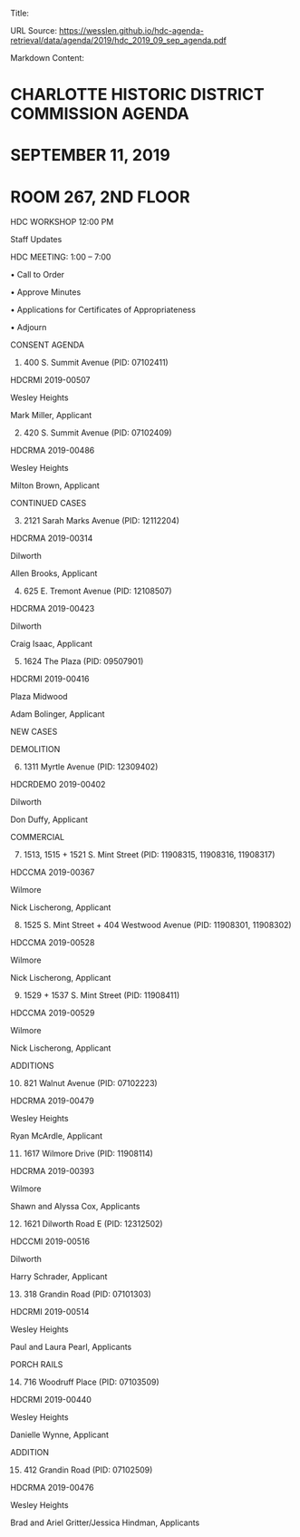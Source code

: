 Title: 

URL Source: https://wesslen.github.io/hdc-agenda-retrieval/data/agenda/2019/hdc_2019_09_sep_agenda.pdf

Markdown Content:
# CHARLOTTE HISTORIC DISTRICT COMMISSION AGENDA 

# SEPTEMBER 11, 2019 

# ROOM 267, 2ND FLOOR 

HDC WORKSHOP 12:00 PM 

Staff Updates 

HDC MEETING: 1:00 – 7:00 

• Call to Order 

• Approve Minutes 

• Applications for Certificates of Appropriateness 

• Adjourn 

CONSENT AGENDA 

1. 400 S. Summit Avenue (PID: 07102411) 

HDCRMI 2019-00507 

Wesley Heights 

Mark Miller, Applicant 

2. 420 S. Summit Avenue (PID: 07102409) 

HDCRMA 2019-00486 

Wesley Heights 

Milton Brown, Applicant 

CONTINUED CASES 

3. 2121 Sarah Marks Avenue (PID: 12112204) 

HDCRMA 2019-00314 

Dilworth 

Allen Brooks, Applicant 

4. 625 E. Tremont Avenue (PID: 12108507) 

HDCRMA 2019-00423 

Dilworth 

Craig Isaac, Applicant 

5. 1624 The Plaza (PID: 09507901) 

HDCRMI 2019-00416 

Plaza Midwood 

Adam Bolinger, Applicant 

NEW CASES 

DEMOLITION 

6. 1311 Myrtle Avenue (PID: 12309402) 

HDCRDEMO 2019-00402 

Dilworth 

Don Duffy, Applicant 

COMMERCIAL 

7. 1513, 1515 + 1521 S. Mint Street (PID: 11908315, 11908316, 11908317) 

HDCCMA 2019-00367 

Wilmore 

Nick Lischerong, Applicant 

8. 1525 S. Mint Street + 404 Westwood Avenue (PID: 11908301, 11908302) 

HDCCMA 2019-00528 

Wilmore 

Nick Lischerong, Applicant 

9. 1529 + 1537 S. Mint Street (PID: 11908411) 

HDCCMA 2019-00529 

Wilmore 

Nick Lischerong, Applicant 

ADDITIONS 

10. 821 Walnut Avenue (PID: 07102223) 

HDCRMA 2019-00479 

Wesley Heights 

Ryan McArdle, Applicant 

11. 1617 Wilmore Drive (PID: 11908114) 

HDCRMA 2019-00393 

Wilmore 

Shawn and Alyssa Cox, Applicants 

12. 1621 Dilworth Road E (PID: 12312502) 

HDCCMI 2019-00516 

Dilworth 

Harry Schrader, Applicant 

13. 318 Grandin Road (PID: 07101303) 

HDCRMI 2019-00514 

Wesley Heights 

Paul and Laura Pearl, Applicants 

PORCH RAILS 

14. 716 Woodruff Place (PID: 07103509) 

HDCRMI 2019-00440 

Wesley Heights 

Danielle Wynne, Applicant 

ADDITION 

15. 412 Grandin Road (PID: 07102509) 

HDCRMA 2019-00476 

Wesley Heights 

Brad and Ariel Gritter/Jessica Hindman, Applicants
